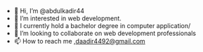 - 👋 Hi, I’m @abdulkadir44
- 👀 I’m interested in web development.
- 🌱 I currently hold a bachelor degree in computer application/
- 💞️ I’m looking to collaborate on web development professionals
- 📫 How to reach me ,daadir4492@gmail.com

<!---
abdulkadir44/abdulkadir44 is a ✨ special ✨ repository because its `README.md` (this file) appears on your GitHub profile.
You can click the Preview link to take a look at your changes.
--->
